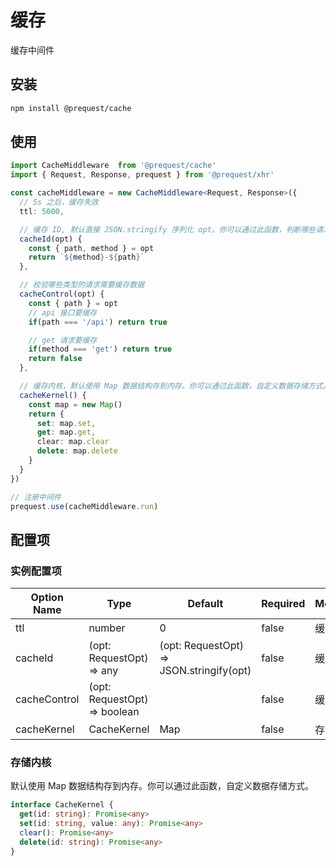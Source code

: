 # 缓存

缓存中间件

## 安装

```bash
npm install @prequest/cache
```

## 使用

```ts
import CacheMiddleware  from '@prequest/cache'
import { Request, Response, prequest } from '@prequest/xhr'

const cacheMiddleware = new CacheMiddleware<Request, Response>({
  // 5s 之后，缓存失效
  ttl: 5000,

  // 缓存 ID, 默认直接 JSON.stringify 序列化 opt。你可以通过此函数，判断哪些请求是相同请求。
  cacheId(opt) {
    const { path, method } = opt
    return `${method}-${path}`
  },

  // 校验哪些类型的请求需要缓存数据
  cacheControl(opt) {
    const { path } = opt
    // api 接口要缓存
    if(path === '/api') return true

    // get 请求要缓存
    if(method === 'get') return true
    return false
  },

  // 缓存内核，默认使用 Map 数据结构存到内存。你可以通过此函数，自定义数据存储方式。
  cacheKernel() {
    const map = new Map()
    return {
      set: map.set,
      get: map.get,
      clear: map.clear
      delete: map.delete
    }
  }
})

// 注册中间件
prequest.use(cacheMiddleware.run)
```

## 配置项

### 实例配置项

| Option Name  | Type                         | Default                                  | Required | Meaning  |
| ------------ | ---------------------------- | ---------------------------------------- | -------- | -------- |
| ttl          | number                       | 0                                        | false    | 缓存时间 |
| cacheId      | (opt: RequestOpt) => any     | (opt: RequestOpt) => JSON.stringify(opt) | false    | 缓存 ID  |
| cacheControl | (opt: RequestOpt) => boolean |                                          | false    | 缓存策略 |
| cacheKernel  | CacheKernel                  | Map                                      | false    | 存储内核 |

### 存储内核

默认使用 Map 数据结构存到内存。你可以通过此函数，自定义数据存储方式。

```ts
interface CacheKernel {
  get(id: string): Promise<any>
  set(id: string, value: any): Promise<any>
  clear(): Promise<any>
  delete(id: string): Promise<any>
}
```
